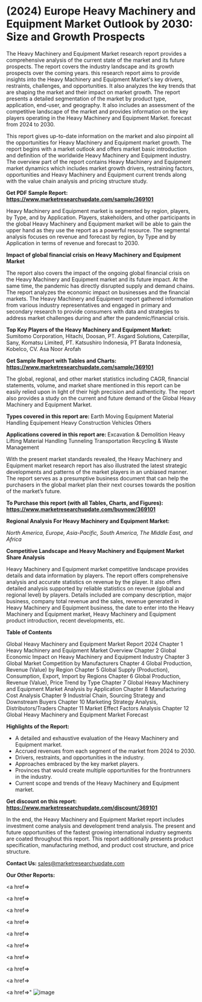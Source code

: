 # (2024) Europe Heavy Machinery and Equipment Market Outlook by 2030: Size and Growth Prospects

The Heavy Machinery and Equipment Market research report provides a comprehensive analysis of the current state of the market and its future prospects. The report covers the industry landscape and its growth prospects over the coming years. this research report aims to provide insights into the Heavy Machinery and Equipment Market's key drivers, restraints, challenges, and opportunities. It also analyzes the key trends that are shaping the market and their impact on market growth. The report presents a detailed segmentation of the market by product type, application, end-user, and geography. It also includes an assessment of the competitive landscape of the market and provides information on the key players operating in the Heavy Machinery and Equipment Market. forecast from 2024 to 2030.

This report gives up-to-date information on the market and also pinpoint all the opportunities for Heavy Machinery and Equipment market growth. The report begins with a market outlook and offers market basic introduction and definition of the worldwide Heavy Machinery and Equipment industry. The overview part of the report contains Heavy Machinery and Equipment market dynamics which includes market growth drivers, restraining factors, opportunities and Heavy Machinery and Equipment current trends along with the value chain analysis and pricing structure study.

<strong><b>Get PDF Sample Report: <a href=https://www.marketresearchupdate.com/sample/369101>https://www.marketresearchupdate.com/sample/369101</a></b></strong>

Heavy Machinery and Equipment market is segmented by region, players, by Type, and by Application. Players, stakeholders, and other participants in the global Heavy Machinery and Equipment market will be able to gain the upper hand as they use the report as a powerful resource. The segmental analysis focuses on revenue and forecast by region, by Type and by Application in terms of revenue and forecast to 2030.

<strong><b>Impact of global financial crisis on Heavy Machinery and Equipment Market</b></strong>

The report also covers the impact of the ongoing global financial crisis on the Heavy Machinery and Equipment market and its future impact. At the same time, the pandemic has directly disrupted supply and demand chains. The report analyzes the economic impact on businesses and the financial markets. The Heavy Machinery and Equipment report gathered information from various industry representatives and engaged in primary and secondary research to provide consumers with data and strategies to address market challenges during and after the pandemic/financial crisis.

<strong><b>Top Key Players of the Heavy Machinery and Equipment Market:
</b></strong>Sumitomo Corporation, Hitachi, Doosan, PT. Asgard Solutions, Caterpillar, Sany, Komatsu Limited, PT. Katsushiro Indonesia, PT Barata Indonesia, Kobelco, CV. Asa Noor Arofah<strong><b>
</b></strong>

<strong><b>Get Sample Report with Tables and Charts: <a href=https://www.marketresearchupdate.com/sample/369101>https://www.marketresearchupdate.com/sample/369101</a></b></strong>

The global, regional, and other market statistics including CAGR, financial statements, volume, and market share mentioned in this report can be easily relied upon in light of their high precision and authenticity. The report also provides a study on the current and future demand of the Global Heavy Machinery and Equipment Market.

<strong><b>Types covered in this report are:
</b></strong>Earth Moving Equipment
Material Handling Equipement
Heavy Construction Vehicles
Others<strong><b>
</b></strong>

<strong><b>Applications covered in this report are:
</b></strong>Excavation & Demolition
Heavy Lifting
Material Handling
Tunneling
Transportation
Recycling & Waste Management<strong><b>
</b></strong>

With the present market standards revealed, the Heavy Machinery and Equipment market research report has also illustrated the latest strategic developments and patterns of the market players in an unbiased manner. The report serves as a presumptive business document that can help the purchasers in the global market plan their next courses towards the position of the market’s future.

<strong><b>To Purchase this report (with all Tables, Charts, and Figures): <a href=https://www.marketresearchupdate.com/buynow/369101>https://www.marketresearchupdate.com/buynow/369101</a></b></strong>

<strong><b>Regional Analysis For Heavy Machinery and Equipment Market:</b></strong>

<em><i>North America, Europe, Asia-Pacific, South America, The Middle East, and Africa</i></em>

<strong><b>Competitive Landscape and Heavy Machinery and Equipment Market Share Analysis</b></strong>

Heavy Machinery and Equipment market competitive landscape provides details and data information by players. The report offers comprehensive analysis and accurate statistics on revenue by the player. It also offers detailed analysis supported by reliable statistics on revenue (global and regional level) by players. Details included are company description, major business, company total revenue and the sales, revenue generated in Heavy Machinery and Equipment business, the date to enter into the Heavy Machinery and Equipment market, Heavy Machinery and Equipment product introduction, recent developments, etc.

<strong><b>Table of Contents</b></strong>

Global Heavy Machinery and Equipment Market Report 2024
Chapter 1 Heavy Machinery and Equipment Market Overview
Chapter 2 Global Economic Impact on Heavy Machinery and Equipment Industry
Chapter 3 Global Market Competition by Manufacturers
Chapter 4 Global Production, Revenue (Value) by Region
Chapter 5 Global Supply (Production), Consumption, Export, Import by Regions
Chapter 6 Global Production, Revenue (Value), Price Trend by Type
Chapter 7 Global Heavy Machinery and Equipment Market Analysis by Application
Chapter 8 Manufacturing Cost Analysis
Chapter 9 Industrial Chain, Sourcing Strategy and Downstream Buyers
Chapter 10 Marketing Strategy Analysis, Distributors/Traders
Chapter 11 Market Effect Factors Analysis
Chapter 12 Global Heavy Machinery and Equipment Market Forecast

<strong><b>Highlights of the Report:</b></strong>

- A detailed and exhaustive evaluation of the Heavy Machinery and Equipment market.
- Accrued revenues from each segment of the market from 2024 to 2030.
- Drivers, restraints, and opportunities in the industry.
- Approaches embraced by the key market players.
- Provinces that would create multiple opportunities for the frontrunners in the industry.
- Current scope and trends of the Heavy Machinery and Equipment market.

<strong><b>Get discount on this report: <a href=https://www.marketresearchupdate.com/discount/369101>https://www.marketresearchupdate.com/discount/369101</a></b></strong>

In the end, the Heavy Machinery and Equipment Market report includes investment come analysis and development trend analysis. The present and future opportunities of the fastest growing international industry segments are coated throughout this report. This report additionally presents product specification, manufacturing method, and product cost structure, and price structure.

<strong><b>Contact Us:
</b></strong>sales@marketresearchupdate.com

<strong>Our Other Reports:</strong>

<a href=></a>

<a href=></a>

<a href=></a>

<a href=></a>

<a href=></a>

<a href=></a>

<a href=></a>

<a href=></a>

<a href=></a>

<a href=></a>"
![image](https://github.com/Gayatrikarjule/Market-Analysis-360/assets/97346546/bd8ee910-e503-4287-a6ec-9f0e95d106fc)
